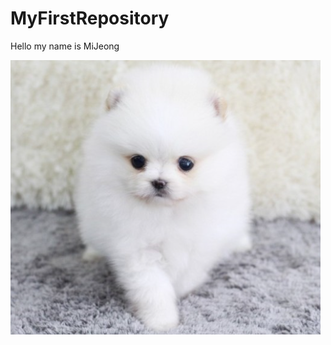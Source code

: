 # MyFirstRepository
   
Hello my name is MiJeong

<img width="" height="" src="./Png/dog.png.PNG"></img>
